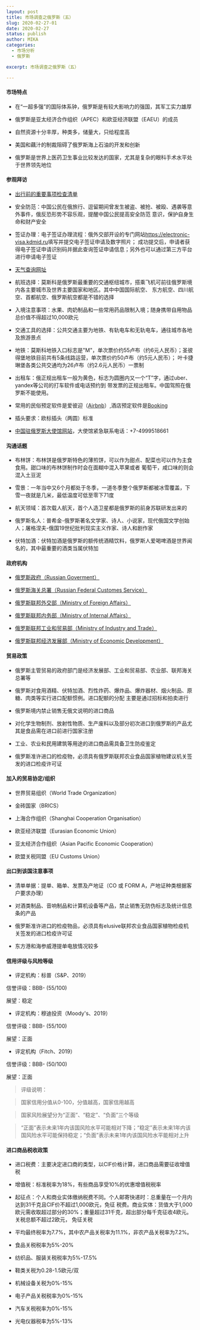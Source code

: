 ```yaml
---
layout: post
title: 市场调查之俄罗斯（五）
slug: 2020-02-27-01
date: 2020-02-27
status: publish
author: MIKA
categories: 
  - 市场分析
  - 俄罗斯

excerpt: 市场调查之俄罗斯（五）

---
```


#### 市场特点

- 在“一超多强”的国际体系钟，俄罗斯是有较大影响力的强国，其军工实力雄厚

- 俄罗斯是亚太经济合作组织（APEC）和欧亚经济联盟（EAEU）的成员

- 自然资源十分丰厚，种类多，储量大，只给程度高

- 美国和藕汁的制裁阻碍了俄罗斯海上石油的开发和创新

- 俄罗斯是世界上医药卫生事业比较发达的国家，尤其是复杂的眼科手术水平处于世界领先地位

#### 参观拜访

- [出行前的重要事项检查清单](https://wangxfei.com/archives/2020-02-27-02/)

- 安全防范：中国公民在俄旅行、逗留期间曾发生被盗、被抢、被殴、遇袭等意外事件，俄反恐形势不容乐观，提醒中国公民提高安全防范
意识，保护自身生命和财产安全

- 签证办理：电子签证办理流程：俄外交部开设的专门网站<https://electronic-visa.kdmid.ru>填写并提交电子签证申请及数字照片；
成功提交后，申请者获得电子签证申请识别码并据此查询签证申请信息；另外也可以通过第三方平台进行申请电子签证

- [天气查询网址](https://www.guowaitianqi.com/ru.html)

- 航班选择：莫斯科是俄罗斯最重要的交通枢纽城市，搭乘飞机可前往俄罗斯境内各主要城市及世界主要国家和地区。其中中国国际航空、
东方航空、四川航空、首都航空、俄罗斯航空都是不错的选择

- 入境注意事项：水果、肉奶制品和一些常用药品限制入境；随身携带自用物品总价值不得超过10,000欧元

- 交通工具的选择：公共交通主要为地铁、有轨电车和无轨电车，通往城市各地及旅游景点

- 地铁：莫斯科地铁入口标志是"M"，单次票价约55卢布（约6元人民币）；圣彼得堡地铁目前共有5条线路运营，单次票价约50卢布（约5元人民币）；
叶卡捷琳堡各类公共交通均为26卢布（约2.6元人民币）一票制

- 出租车：俄正规出租车一般为黄色，标志为圆圈内又一个“T”字，通过uber、yandex等公司的打车软件或电话预约到
带发票的正规出租车。中国驾照在俄罗斯不能使用。

- 常用的民俗预定软件是爱彼迎（[Airbnb](https://www.airbnb.com/)）,酒店预定软件是[Booking](https://www.booking.com/ )

- 插头要求：欧标插头（两圆）标准

- [中国驻俄罗斯大使馆网站](http://ru.china-embassy.org/chn/)，大使馆紧急联系电话：+7-4999518661


#### 沟通话题

- 布林饼：布林饼是俄罗斯特色的薄煎饼，可以作为甜点、配菜也可以作为主食食用。甜口味的布林饼制作时会在面糊中混入苹果或者
葡萄干，咸口味的则会混入土豆泥

- 雪景：一年当中又6个月都处于冬季，一道冬季整个俄罗斯都被冰雪覆盖，下雪一夜就是几米，最低温度可低至零下71度

- 航天领域：首次载人航天，首个人造卫星都是俄罗斯的前身苏联研发出来的

- 俄罗斯名人：普希金-俄罗斯著名文学家、诗人、小说家，现代俄国文学创始人；屠格涅夫-俄国19世纪批判现实主义作家、诗人和剧作家

- 伏特加酒：伏特加酒是俄罗斯的额传统酒精饮料，俄罗斯人爱喝啤酒是世界闻名的，其中最重要的酒类当属伏特加

#### 政府机构

- [俄罗斯政府（Russian Goverment）](http://government.ru/)

- [俄罗斯海关总署（Russian Federal Customes Service）](http://customs.ru/)

- [俄罗斯联邦外交部（Ministry of Foreign Affairs）](https://www.mid.ru/)

- [俄罗斯联邦内务部（Ministry of Internal Affairs）](https://mvd.ru/)

- [俄罗斯联邦工业和贸易部（Ministry of Industry and Trade）](http://minpromtorg.gov.ru/)

- [俄罗斯联邦经济发展部（Ministry of Economic Development）](https://www.economy.gov.ru/)

#### 贸易政策

- 俄罗斯主管贸易的政府部门是经济发展部、工业和贸易部、农业部、联邦海关总署等

- 俄罗斯对食用酒精、伏特加酒、烈性炸药、爆炸品、爆炸器材、烟火制品、原糖、肉类等实行进口配额惯例。进口配额的分配
主要是通过招标和拍卖进行

- 俄罗斯境内禁止销售无俄文说明的进口商品

- 对化学生物制剂、放射性物质、生产废料以及部分初次进口到俄罗斯的产品尤其是食品需在进口前进行国家注册

- 工业、农业和民用建筑等用途的进口商品需具备卫生防疫鉴定

- 俄罗斯准许进口的检疫物，必须具有俄罗斯联邦农业食品国家植物建议机关签发的进口检疫许可证

#### 加入的贸易协定/组织

- 世界贸易组织（World Trade Organization）

- 金砖国家（BRICS）

- 上海合作组织（Shanghai Cooperation Organisation）

- 欧亚经济联盟（Eurasian Economic Union）

- 亚太经济合作组织（Asian Pacific Economic Cooperation）

- 欧盟关税同盟（EU Customs Union）

#### 出口到该国注意事项

- 清单单据：提单、箱单、发票及产地证（CO 或 FORM A，产地证种类根据客户要求办理）

- 对酒类制品、音响制品和计算机设备等产品，禁止销售无防伪标志及统计信息条的产品

- 俄罗斯准许进口的检疫物品，必须具有elusive联邦农业食品国家植物检疫机关签发的进口检疫许可证

- 东方港和海参威港提单电放情况较多

#### 信用评级与风险等级

- 评定机构：标普（S&P、2019）

信誉评级：BBB- (55/100)

展望：稳定

- 评定机构：穆迪投资（Moody's、2019）

信誉评级：BBB- (55/100)

展望：正面 

- 评定机构（Fitch、2019）

信誉评级：BBB- (50/100)

展望：正面

>评级说明：

>国家信用分值从0-100，分值越高，国家信用越高

>国家风险展望分为“正面”、“稳定”、“负面”三个等级

>“正面”表示未来1年内该国风险水平可能相对下降；“稳定”表示未来1年内该国风险水平可能保持稳定；“负面”表示未来1年内该国风险水平能相对上升

#### 进口商品税收政策

- 进口税费：主要决定进口商的类型，以CIF价格计算，进口商品需要征收增值税

- 增值税：标准税率为18%，有些商品享受10%的优惠增值税税率

- 起征点：个人和商业实体缴纳税费不同。个人邮寄快递时：总重量在一个月内达到31千克且CIF价不超过1,000欧元，免征
税费。商业实体：货值大于1,000欧元需收取超过部分的30%；重量超过31千克，超出部分每千克征收4欧元。关税总额不超过2欧元，
免征关税

- 平均最终税率为7.7%，其中农产品关税率为11.1%，非农产品关税率为7.2%。

- 食品关税税率为5%-20%

- 纺织品、服装关税税率为5%-17.5%

- 鞋类关税为0.28-1.5欧元/双

- 机械设备关税为0%-15%

- 电子产品关税税率为0%-15%

- 汽车关税税率为0%-15%

- 光电仪器税率为5%-13%